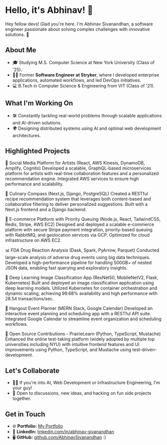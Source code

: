 # Hello, it's Abhinav! 👋

Hey fellow devs! Glad you're here. I'm Abhinav Sivanandhan, a software engineer passionate about solving complex challenges with innovative solutions. 🚀

## About Me

- 🎓 Studying M.S. Computer Science at New York University (Class of '25).
- 🧑‍💻 Former **Software Engineer at Stryker**, where I developed enterprise applications, automated workflows, and led DevOps initiatives.
- 💻 B.Tech in Computer Science & Engineering from VIT (Class of '21).

## What I'm Working On

- 🛠️ Constantly tackling real-world problems through scalable applications and AI-driven solutions.
- 🌍 Designing distributed systems using AI and optimal web development architectures.

## Highlighted Projects

🎨 Social Media Platform for Artists
(React, AWS Kinesis, DynamoDB, Amplify, Cognito)
Developed a scalable, GraphQL-based microservices platform for artists with real-time collaboration features and a personalized recommendation engine. Integrated AWS services to ensure high performance and scalability. 

🍕 Culinary Compass
(Next.js, Django, PostgreSQL)
Created a RESTful recipe recommendation system that leverages both content-based and collaborative filtering to deliver personalized suggestions. Built with a Next.js frontend and a Django backend. 

🛒 E-commerce Platform with Priority Queuing
(Node.js, React, TailwindCSS, Redis, Stripe, AWS EC2)
Designed and deployed a scalable e-commerce platform with secure Stripe payment integration, priority-based queuing with RabbitMQ, and geolocation services via GCP. Optimized for cloud infrastructure on AWS EC2. 

📊 FDA Drug Reaction Analysis
(Dask, Spark, PyArrow, Parquet)
Conducted large-scale analysis of adverse drug events using big data techniques. Developed a high-performance pipeline for handling 500GB+ of nested JSON data, enabling fast querying and exploratory insights. 

📸 Deep Learning Image Classification App
(ResNet50, MobileNetV2, Flask, Kubernetes)
Built and deployed an image classification application using deep learning models. Utilized Kubernetes for container orchestration and dynamic scaling, achieving 99.68% availability and high performance with 28.54 transactions/sec. 

🤝 Hangout Event Planner
(MERN Stack, Google Calendar)
Developed an interactive event planning and scheduling app with a RESTful API suite. Integrated Google Calendar to streamline event organization and scheduling workflows. 

🌱 Open Source Contributions - PrairieLearn
(Python, TypeScript, Mustache)
Enhanced the online test-taking platform (widely adopted by multiple top universities including NYU) with intuitive frontend features and UI improvements using Python, TypeScript, and Mustache using test-driven-development.
## Let's Collaborate

- 👯‍♂️ If you're into AI, Web Development or Infrastructure Engineering, I'm your guy! 
- 🤝 Open to discussions, new ideas, and hacking on fun side projects together.

## Get in Touch

- 🌐 **Portfolio:** [My Portfolio](https://shorturl.at/Aqz9k)  
- 💼 **LinkedIn:** [linkedin.com/in/abhinav-sivanandhan](https://www.linkedin.com/in/abhinav-sivanandhan/)  
- 🖥️ **GitHub:** [github.com/AbhinavSivanandhan](https://github.com/AbhinavSivanandhan) :)


